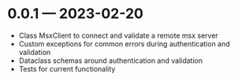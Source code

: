 
<a id='changelog-0.0.1'></a>
# 0.0.1 — 2023-02-20

- Class MsxClient to connect and validate a remote msx server
- Custom exceptions for common errors during authentication and validation
- Dataclass schemas around authentication and validation
- Tests for current functionality
